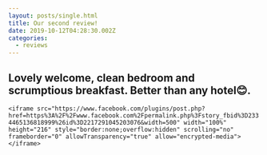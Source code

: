 ```yaml
---
layout: posts/single.html
title: Our second review!
date: 2019-10-12T04:28:30.002Z
categories:
  - reviews
---
```

## Lovely welcome, clean bedroom and scrumptious breakfast. Better than any hotel😊.

`<iframe src="https://www.facebook.com/plugins/post.php?href=https%3A%2F%2Fwww.facebook.com%2Fpermalink.php%3Fstory_fbid%3D2334465136818999%26id%3D2217291045203076&width=500" width="100%" height="216" style="border:none;overflow:hidden" scrolling="no" frameborder="0" allowTransparency="true" allow="encrypted-media"></iframe>`
